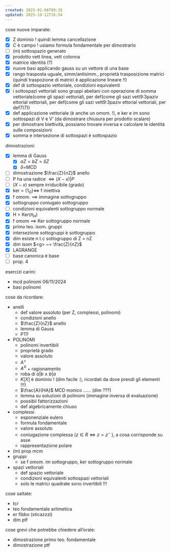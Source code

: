 ```yaml
---
created: 2025-02-06T09:35
updated: 2025-10-12T16:54
---
```

cose nuove imparate:
- [x] Z dominio ! quindi lemma cancellazione
- [x] $C$ è campo ! usiamo formula fondamentale per dimostrarlo 
- [ ] (m) sottospazio generato
- [x] prodotto vett linea, vett colonna
- [x] matrice identità (?)
- [x] nuove basi applicando gauss su un vettore di una base
- [x] rango trasposta uguale, simm/antisimm., proprietà trasposizione matrici (quindi traspozione di matrici è applicazione lineare !!)
- [x] def di sottospazio vettoriale, condizioni equivalenti
- [x] i sottospazi vettoriali sono gruppi abeliani con operazione di somma vettoriale(come gli spazi vettoriali, per def(come gli sazi vett9:3paziv ettorial vettoriali, per def(come gli sazi vett9:3paziv ettorial vettoriali, per def7)7))
- [x] def applicazione vettoriale (è anche un omom. !), e ker e im sono sottospazi di V e V’ (da dimostrare chiusura per prodotto scalare)
- [x] per dimostrare biettività, possiamo trovare inversa e calcolare le identità sulle composizioni
- [x] somma e intersezione di sottospazi è sottospazio

dimostrazioni:
- [x] lemma di Gauss
	- [x] $aZ = bZ = \delta Z$
	- [x] $\delta =$MCD
- [ ] dimostrazione $\frac{Z}{nZ}$ anello
- [ ] P ha una radice $\iff (X-x)|P$
- [ ] $(X-x)$ sempre irriducibile (grado)
- [x] ker = ${\{1_G}\} \iff$ f iniettiva
- [x] f omom. $\implies$ immagine sottogruppo
- [x] sottogruppo coniugato sottogruppo
- [ ] condizioni equivalenti sottogruppo normale
- [x] H = Ker($\pi_{H}$)
- [x] f omom $\implies$ Ker sottogruppo normale
- [x] primo teo. isom. gruppi
- [x] intersezione sottogruppi è sottogruppo
- [x] dim esiste n t.c sottogruppo di Z = nZ
- [x] dim isom $<g> ~= \frac{Z}{nZ}$
- [x]  LAGRANGE
- [ ] base canonica è base
- [ ] prop. 4

esercizi carini:
- mcd polinomi 06/11/2024
- basi polinomi

cose da ricordare: 
- anelli
	- def valore assoluto (per Z, complessi, polinomi)
	- condizioni anello
	- $\frac{Z}{nZ}$ anello
	- lemma di Gauss
	- PTF
- POLINOMI
	- polinomi invertibili
	- proprietà grado
	- valore assoluto
	- $A^+$
	- $A^X$ + ragionamento
	 - roba di $a|b \land b|a$
	 - $K[X]$ è dominio ! (dim facile :), ricordati da dove prendi gli elementi !!!)
	 - $\frac{A}{HA}$
	 MCD monico …… (dim ???)
	 - lemma su soluzioni di polinomi (immagine inversa di evaluazione)
	 - possibii fattorizzazioni
	- def algebricamente chiuso
- complessi
	- esponenziale eulero
	- formula fondamentale
	- valore assoluto
	- coniugazione complessa ($z \in R \iff z = z^-$ ), a cosa corrisponde su asse
	- rappresentazione polare
- (m) prop mcm
- gruppi
	- se f omom. im sottogruppo, ker sottogruppo normale
- spazi vettoriali
	- def spazio vettoriale
	- condizioni equivalenti sottospazi vettoriali
	- solo le matrici quadrate sono invertibili !!!

cose saltate:
- tcr
- teo fondamentale aritmetica
- er fibbo (sticazzzi)
- dim ptf


cose grevi che potrebbe chiedere all’orale:
- dimostrazione primo teo. fondamentale
- dimostrazione ptf
